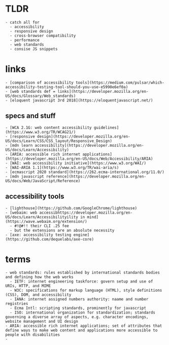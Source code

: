 # TLDR 
    - catch all for
      - accessibility
      - responsive design
      - cross-browser compatibility
      - performance
      - web standards
      - consise JS snippets


# links 
    - [comparison of accessibility tools](https://medium.com/pulsar/which-accessibility-testing-tool-should-you-use-e5990e6ef0a)
    - [web standards def = links](https://developer.mozilla.org/en-US/docs/Glossary/Web_standards)
    - [eloquent javascript 3rd 2018](https://eloquentjavascript.net/)


## specs and stuff
    - [WCA 2.1G: web content accessibility guidelines](https://www.w3.org/TR/WCAG21/)
    - [responsive design](https://developer.mozilla.org/en-US/docs/Learn/CSS/CSS_layout/Responsive_Design)
    - [mdn learn accessibility](https://developer.mozilla.org/en-US/docs/Learn/Accessibility)
    - [ARIA: accessible rich internet applications](https://developer.mozilla.org/en-US/docs/Web/Accessibility/ARIA)
    - [WAI: web accessibility initiative](https://www.w3.org/WAI/)
    - [WAI-ARIA 1.1](https://www.w3.org/TR/wai-aria/s)
    - [ecmascript 2020 standard](https://262.ecma-international.org/11.0/)
    - [mdn javascript reference](https://developer.mozilla.org/en-US/docs/Web/JavaScript/Reference)


## accessibility tools
    - [lighthouse](https://github.com/GoogleChrome/lighthouse)
    - [webaim: web accessibhttps://developer.mozilla.org/en-US/docs/Learn/Accessibilityility in mind](https://wave.webaim.org/extension/)
      - #!@#!! their CLI .25 fee
      - but the extensions are an absolute necessity
    - [axe: accessibility testing engine](https://github.com/dequelabs/axe-core)

# terms 
    - web standards: rules established by international standards bodies and defining how the web works
      - IETF: internet engineering taskforce: govern setup and use of URIs, HTTP, and MIME
      - W3C: specifications for markup language (HTML), style definitions (CSS), DOM, and accessibility
      - IANA: internet assigned numbers authority: naame and number registries
      - Ecma Intl: scripting standards, prominently for javascript
      - ISO: international organization for standardization; standards governing a diverse array of aspects, e.g. character encodings, website management and UI design
    - ARIA: accessible rich internet applications; set of attributes that define ways to make web content and applications more accessible to people with disabilities
    - 